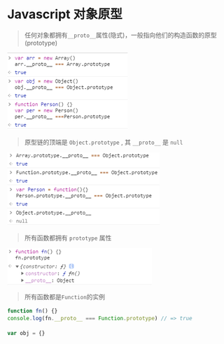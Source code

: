 # Javascript 对象原型

> 任何对象都拥有`__proto__`属性(隐式)，一般指向他们的构造函数的原型(prototype)

![img](lib/img/__proto__.png)

> 原型链的顶端是 `Object.prototype` , 其 `__proto__` 是 `null`

![img](lib/img/Object.prototype.png)

> 所有函数都拥有 `prototype` 属性

![img](lib/img/fn.prototype.png)

> 所有函数都是`Function`的实例

```js
function fn() {}
console.log(fn.__proto__ === Function.prototype) // => true

var obj = {}

```